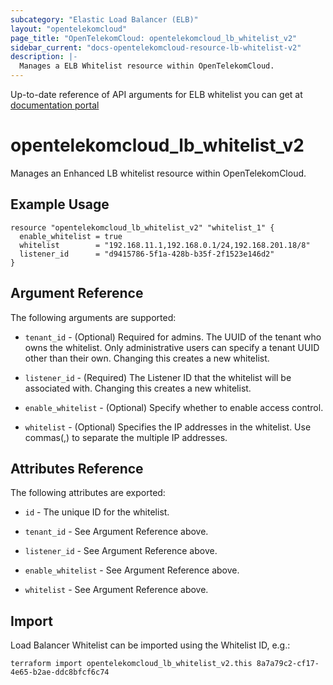 ```yaml
---
subcategory: "Elastic Load Balancer (ELB)"
layout: "opentelekomcloud"
page_title: "OpenTelekomCloud: opentelekomcloud_lb_whitelist_v2"
sidebar_current: "docs-opentelekomcloud-resource-lb-whitelist-v2"
description: |-
  Manages a ELB Whitelist resource within OpenTelekomCloud.
---
```


Up-to-date reference of API arguments for ELB whitelist you can get at
[documentation portal](https://docs.otc.t-systems.com/elastic-load-balancing/api-ref/apis_v2.0/whitelist)

# opentelekomcloud_lb_whitelist_v2

Manages an Enhanced LB whitelist resource within OpenTelekomCloud.

## Example Usage

```hcl
resource "opentelekomcloud_lb_whitelist_v2" "whitelist_1" {
  enable_whitelist = true
  whitelist        = "192.168.11.1,192.168.0.1/24,192.168.201.18/8"
  listener_id      = "d9415786-5f1a-428b-b35f-2f1523e146d2"
}
```

## Argument Reference

The following arguments are supported:

* `tenant_id` - (Optional) Required for admins. The UUID of the tenant who owns
  the whitelist.  Only administrative users can specify a tenant UUID
  other than their own. Changing this creates a new whitelist.

* `listener_id` - (Required) The Listener ID that the whitelist will be associated with. Changing this creates a new whitelist.

* `enable_whitelist` - (Optional) Specify whether to enable access control.

* `whitelist` - (Optional) Specifies the IP addresses in the whitelist. Use commas(,) to separate
  the multiple IP addresses.

## Attributes Reference

The following attributes are exported:

* `id` - The unique ID for the whitelist.

* `tenant_id` - See Argument Reference above.

* `listener_id` - See Argument Reference above.

* `enable_whitelist` - See Argument Reference above.

* `whitelist` - See Argument Reference above.

## Import

Load Balancer Whitelist can be imported using the Whitelist ID, e.g.:

```shell
terraform import opentelekomcloud_lb_whitelist_v2.this 8a7a79c2-cf17-4e65-b2ae-ddc8bfcf6c74
```
